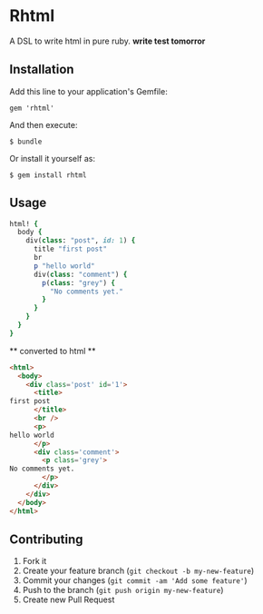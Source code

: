 # Rhtml

A DSL to write html in pure ruby.
**write test tomorror**

## Installation

Add this line to your application's Gemfile:

    gem 'rhtml'

And then execute:

    $ bundle

Or install it yourself as:

    $ gem install rhtml

## Usage

```ruby
html! {
  body {
    div(class: "post", id: 1) {
      title "first post"
      br
      p "hello world"
      div(class: "comment") {
        p(class: "grey") {
          "No comments yet."
        }
      }
    }
  }
}
```
** converted to html **

```html
<html>
  <body>
    <div class='post' id='1'>
      <title>
first post
      </title>
      <br />
      <p>
hello world
      </p>
      <div class='comment'>
        <p class='grey'>
No comments yet.
        </p>
      </div>
    </div>
  </body>
</html>
```

## Contributing

1. Fork it
2. Create your feature branch (`git checkout -b my-new-feature`)
3. Commit your changes (`git commit -am 'Add some feature'`)
4. Push to the branch (`git push origin my-new-feature`)
5. Create new Pull Request
